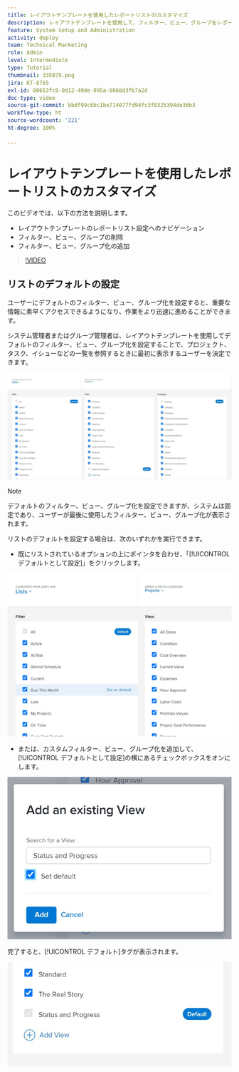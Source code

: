 ```yaml
---
title: レイアウトテンプレートを使用したレポートリストのカスタマイズ
description: レイアウトテンプレートを使用して、フィルター、ビュー、グループをレポートリストに追加および削除する方法について説明します。
feature: System Setup and Administration
activity: deploy
team: Technical Marketing
role: Admin
level: Intermediate
type: Tutorial
thumbnail: 335079.png
jira: KT-8765
exl-id: 00653fc8-0d12-49de-995a-6068d3fb7a2d
doc-type: video
source-git-commit: bbdf99c6bc1be714077fd94fc3f8325394de36b3
workflow-type: ht
source-wordcount: '221'
ht-degree: 100%

---
```


# レイアウトテンプレートを使用したレポートリストのカスタマイズ

このビデオでは、以下の方法を説明します。

* レイアウトテンプレートのレポートリスト設定へのナビゲーション
* フィルター、ビュー、グループの削除
* フィルター、ビュー、グループ化の追加

>[!VIDEO](https://video.tv.adobe.com/v/3432909/?quality=12&learn=on&enablevpops=1&captions=jpn)

## リストのデフォルトの設定

ユーザーにデフォルトのフィルター、ビュー、グループ化を設定すると、重要な情報に素早くアクセスできるようになり、作業をより迅速に進めることができます。

システム管理者またはグループ管理者は、レイアウトテンプレートを使用してデフォルトのフィルター、ビュー、グループ化を設定することで、プロジェクト、タスク、イシューなどの一覧を参照するときに最初に表示するユーザーを決定できます。

![レイアウトテンプレート[!UICONTROL リスト]ウィンドウ](assets/admin-fund-layout-template-default-lists-1-1.JPG)

>[!NOTE]
>
>デフォルトのフィルター、ビュー、グループ化を設定できますが、システムは固定であり、ユーザーが最後に使用したフィルター、ビュー、グループ化が表示されます。


リストのデフォルトを設定する場合は、次のいずれかを実行できます。

* 既にリストされているオプションの上にポインタを合わせ、「[!UICONTROL デフォルトとして設定]」をクリックします。

![[!UICONTROL デフォルトとして設定]が表示されたレイアウトテンプレート[!UICONTROL リスト]ウィンドウ](assets/admin-fund-layout-template-default-lists-1-2.JPG)

* または、カスタムフィルター、ビュー、グループ化を追加して、[!UICONTROL デフォルトとして設定]の横にあるチェックボックスをオンにします。

![[!UICONTROL 既存のビューを追加]ウィンドウ](assets/admin-fund-layout-template-default-lists-1-3.JPG)

完了すると、[!UICONTROL デフォルト]タグが表示されます。

![リストオプションの横にあるデフォルトタグ](assets/admin-fund-layout-template-default-lists-1-4.JPG)
